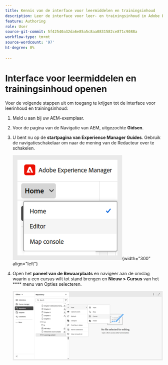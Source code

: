 ```yaml
---
title: Kennis van de interface voor leermiddelen en trainingsinhoud
description: Leer de interface voor leer- en trainingsinhoud in Adobe Experience Manager Guides.
feature: Authoring
role: User
source-git-commit: 5f42540a32da6e85a5c8aa0831582ce871c9088a
workflow-type: tm+mt
source-wordcount: '97'
ht-degree: 0%

---
```


# Interface voor leermiddelen en trainingsinhoud openen

Voer de volgende stappen uit om toegang te krijgen tot de interface voor leerinhoud en trainingsinhoud:

1. Meld u aan bij uw AEM-exemplaar.
2. Voor de pagina van de Navigatie van AEM, uitgezochte **Gidsen**.
3. U bent nu op de **startpagina van Experience Manager Guides**. Gebruik de navigatieschakelaar om naar de mening van de Redacteur over te schakelen.

   ![](assets/aem-navigation-switcher.png){width="300" align="left"}

4. Open het **paneel van de Bewaarplaats** en navigeer aan de omslag waarin u een cursus wilt tot stand brengen en **Nieuw > Cursus** van het **** menu van Opties selecteren.

   ![](assets/create-new-course.png)








